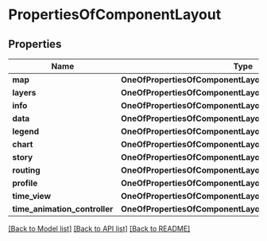# PropertiesOfComponentLayout

## Properties
Name | Type | Description | Notes
------------ | ------------- | ------------- | -------------
**map** | **OneOfPropertiesOfComponentLayoutMap** |  | [optional] 
**layers** | **OneOfPropertiesOfComponentLayoutLayers** |  | [optional] 
**info** | **OneOfPropertiesOfComponentLayoutInfo** |  | [optional] 
**data** | **OneOfPropertiesOfComponentLayoutData** |  | [optional] 
**legend** | **OneOfPropertiesOfComponentLayoutLegend** |  | [optional] 
**chart** | **OneOfPropertiesOfComponentLayoutChart** |  | [optional] 
**story** | **OneOfPropertiesOfComponentLayoutStory** |  | [optional] 
**routing** | **OneOfPropertiesOfComponentLayoutRouting** |  | [optional] 
**profile** | **OneOfPropertiesOfComponentLayoutProfile** |  | [optional] 
**time_view** | **OneOfPropertiesOfComponentLayoutTimeView** |  | [optional] 
**time_animation_controller** | **OneOfPropertiesOfComponentLayoutTimeAnimationController** |  | [optional] 

[[Back to Model list]](../README.md#documentation-for-models) [[Back to API list]](../README.md#documentation-for-api-endpoints) [[Back to README]](../README.md)

